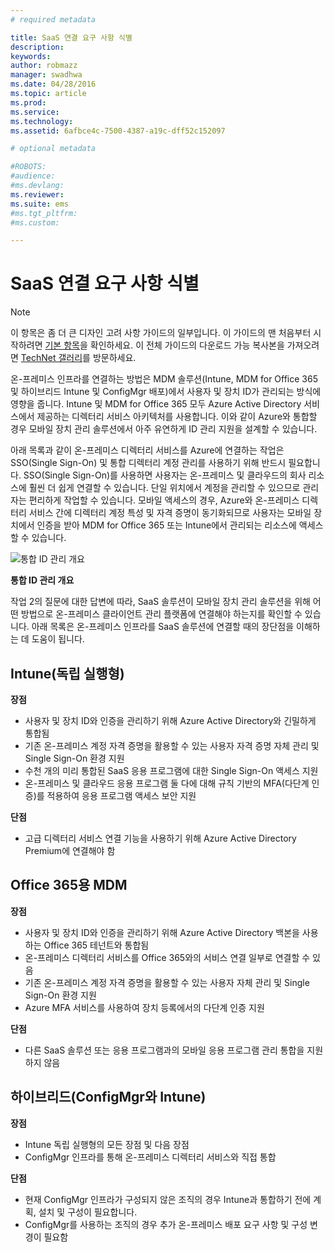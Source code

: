 ```yaml
---
# required metadata

title: SaaS 연결 요구 사항 식별
description:
keywords:
author: robmazz
manager: swadhwa
ms.date: 04/28/2016
ms.topic: article
ms.prod:
ms.service:
ms.technology:
ms.assetid: 6afbce4c-7500-4387-a19c-dff52c152097

# optional metadata

#ROBOTS:
#audience:
#ms.devlang:
ms.reviewer: 
ms.suite: ems
#ms.tgt_pltfrm:
#ms.custom:

---
```


# SaaS 연결 요구 사항 식별

>[!NOTE]
>이 항목은 좀 더 큰 디자인 고려 사항 가이드의 일부입니다. 이 가이드의 맨 처음부터 시작하려면 [기본 항목](mdm-design-considerations-guide.md)을 확인하세요. 이 전체 가이드의 다운로드 가능 복사본을 가져오려면 [TechNet 갤러리](https://gallery.technet.microsoft.com/Mobile-Device-Management-7d401582)를 방문하세요.

온-프레미스 인프라를 연결하는 방법은 MDM 솔루션(Intune, MDM for Office 365 및 하이브리드 Intune 및 ConfigMgr 배포)에서 사용자 및 장치 ID가 관리되는 방식에 영향을 줍니다. Intune 및 MDM for Office 365 모두 Azure Active Directory 서비스에서 제공하는 디렉터리 서비스 아키텍처를 사용합니다. 이와 같이 Azure와 통합할 경우 모바일 장치 관리 솔루션에서 아주 유연하게 ID 관리 지원을 설계할 수 있습니다.

아래 목록과 같이 온-프레미스 디렉터리 서비스를 Azure에 연결하는 작업은 SSO(Single Sign-On) 및 통합 디렉터리 계정 관리를 사용하기 위해 반드시 필요합니다. SSO(Single Sign-On)를 사용하면 사용자는 온-프레미스 및 클라우드의 회사 리소스에 훨씬 더 쉽게 연결할 수 있습니다. 단일 위치에서 계정을 관리할 수 있으므로 관리자는 편리하게 작업할 수 있습니다. 모바일 액세스의 경우, Azure와 온-프레미스 디렉터리 서비스 간에 디렉터리 계정 특성 및 자격 증명이 동기화되므로 사용자는 모바일 장치에서 인증을 받아 MDM for Office 365 또는 Intune에서 관리되는 리소스에 액세스할 수 있습니다.

![통합 ID 관리 개요](./media/MDM_Figure_15.png)

**통합 ID 관리 개요**

작업 2의 질문에 대한 답변에 따라, SaaS 솔루션이 모바일 장치 관리 솔루션을 위해 어떤 방법으로 온-프레미스 클라이언트 관리 플랫폼에 연결해야 하는지를 확인할 수 있습니다. 아래 목록은 온-프레미스 인프라를 SaaS 솔루션에 연결할 때의 장단점을 이해하는 데 도움이 됩니다.

## Intune(독립 실행형)

**장점**

- 사용자 및 장치 ID와 인증을 관리하기 위해 Azure Active Directory와 긴밀하게 통합됨
- 기존 온-프레미스 계정 자격 증명을 활용할 수 있는 사용자 자격 증명 자체 관리 및 Single Sign-On 환경 지원
- 수천 개의 미리 통합된 SaaS 응용 프로그램에 대한 Single Sign-On 액세스 지원
- 온-프레미스 및 클라우드 응용 프로그램 둘 다에 대해 규칙 기반의 MFA(다단계 인증)를 적용하여 응용 프로그램 액세스 보안 지원

**단점**

- 고급 디렉터리 서비스 연결 기능을 사용하기 위해 Azure Active Directory Premium에 연결해야 함

## Office 365용 MDM

**장점**

- 사용자 및 장치 ID와 인증을 관리하기 위해 Azure Active Directory 백본을 사용하는 Office 365 테넌트와 통합됨
- 온-프레미스 디렉터리 서비스를 Office 365와의 서비스 연결 일부로 연결할 수 있음
- 기존 온-프레미스 계정 자격 증명을 활용할 수 있는 사용자 자체 관리 및 Single Sign-On 환경 지원
- Azure MFA 서비스를 사용하여 장치 등록에서의 다단계 인증 지원

**단점**

- 다른 SaaS 솔루션 또는 응용 프로그램과의 모바일 응용 프로그램 관리 통합을 지원하지 않음

## 하이브리드(ConfigMgr와 Intune)

**장점**

- Intune 독립 실행형의 모든 장점 및 다음 장점
 - ConfigMgr 인프라를 통해 온-프레미스 디렉터리 서비스와 직접 통합

**단점**

- 현재 ConfigMgr 인프라가 구성되지 않은 조직의 경우 Intune과 통합하기 전에 계획, 설치 및 구성이 필요합니다.
- ConfigMgr를 사용하는 조직의 경우 추가 온-프레미스 배포 요구 사항 및 구성 변경이 필요함

<!--HONumber=Apr16_HO2-->


